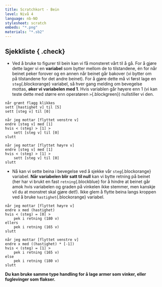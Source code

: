 ```yaml
---
title: Scratchkort - Bein
level: Nivå 4
language: nb-NO
stylesheet: scratch
embeds: "*.png"
materials: "*.sb2"
---
```


## Sjekkliste { .check}

+ Ved å bruke to figurer til bein kan vi få monsteret vårt
 til å gå. For å gjøre dette lager vi en
 **variabel** som bytter mellom de to tilstandene, én for
 når beinet peker forover og en annen når beinet går
 bakover (vi bytter om på tilstandene for det andre
 beinet). For å gjøre dette må vi først lage en `steg`{.blockorange}
 variabel, så hver gang melding om bevegelse
 mottas, **øker vi variabelen med 1**. Hvis
 variablen går høyere enn 1 (vi kan teste dette
 med større enn operatøren `>`{.blockgreen}) nullstiller vi den.

```blocks
når grønt flagg klikkes
sett [hastighet v] til [5]
sett [steg v] til [0]

når jeg mottar [flyttet venstre v]
endre [steg v] med [1]
hvis < (steg) > [1] >
	sett [steg v] til [0]
slutt

når jeg mottar [flyttet høyre v]
endre [steg v] med [1]
hvis < (steg) > [1] >
	sett [steg v] til [0]
slutt
```

+	 Nå kan vi sette beina i bevegelse ved å sjekke
	 vår `steg`{.blockorange} variabel. **Når variabelen
	 blir satt til null** kan vi bytte retning på
	 beinet (her har vi brukt en fast `retning`{.blockblue} for
	 å hindre at beinet går amok hvis variabelen og
	 graden på vinkelen ikke stemmer, men kanskje vil
	 du at monstret skal gjøre det!). Ikke glem å flytte
	 beina langs kroppen ved å bruke
	 `hastighet`{.blockorange} variabel.

```blocks
når jeg mottar [flyttet høyre v]
endre x med (hastighet)
hvis < (steg) = [0] >
	pek i retning (180 v)
ellers
	pek i retning (165 v)
slutt

når jeg mottar [flyttet venstre v]
endre x med ((hastighet) * [-1])
hvis < (steg) = [1] >
	pek i retning (165 v)
else
	pek i retning (180 v)
slutt
```

**Du kan bruke samme type handling for å lage
armer som vinker, eller fuglevinger som flakser.**
